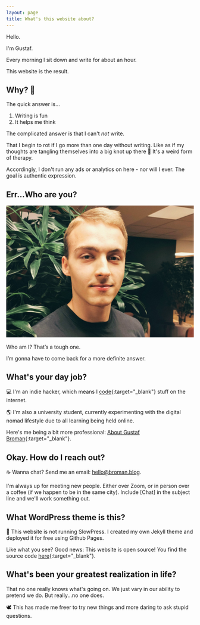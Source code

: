 ```yaml
---
layout: page
title: What's this website about? 
---
```


Hello.

I'm Gustaf.

Every morning I sit down and write for about an hour.

This website is the result.

## Why? 🤔

The quick answer is...

1. Writing is fun
2. It helps me think

The complicated answer is that I can't _not_ write. 

That I begin to rot if I go more than one day without writing. Like as if my thoughts are tangling themselves into a big knot up there 🧠 It's a weird form of therapy.

Accordingly, I don't run any ads or analytics on here - nor will I ever. The goal is authentic expression.

## Err...Who are you?

<img src="/assets/images/profile2.jpg" alt="Who am I? | Gustaf Broman" id="about-image" loading="lazy" />

Who am I? That’s a tough one.

I’m gonna have to come back for a more definite answer.

## What's your day job?

💻 I'm an indie hacker, which means I [code](https://github.com/gustafbroman){:target="_blank"} stuff on the internet.

🌎 I'm also a university student, currently experimenting with the digital nomad lifestyle due to all learning being held online.

Here's me being a bit more professional: [About Gustaf Broman](https://gustafbroman.github.io){:target="_blank"}.

## Okay. How do I reach out?

☕️ Wanna chat? Send me an email: [hello@broman.blog](mailto:hello@broman.blog).

I'm always up for meeting new people. Either over Zoom, or in person over a coffee (if we happen to be in the same city). Include [Chat] in the subject line and we'll work something out.

## What WordPress theme is this?

🐌 This website is not running SlowPress. I created my own Jekyll theme and deployed it for free using Github Pages.

Like what you see? Good news: This website is open source! You find the source code [here](https://github.com/gustafbroman/broman.blog){:target="_blank"}.

## What's been your greatest realization in life?

That no one really knows what's going on. We just vary in our ability to pretend we do. But really...no one does.

🕊️ This has made me freer to try new things and more daring to ask stupid questions.
